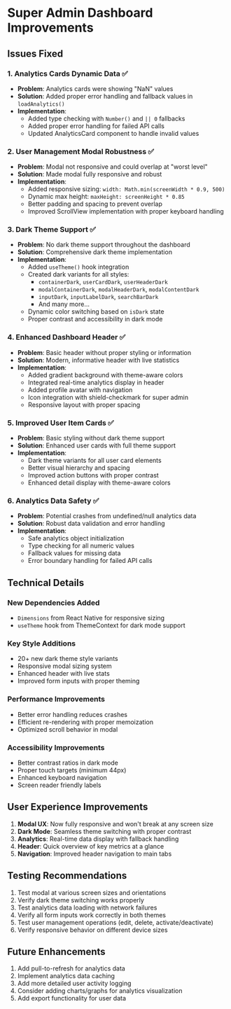 # Super Admin Dashboard Improvements

## Issues Fixed

### 1. Analytics Cards Dynamic Data ✅

- **Problem**: Analytics cards were showing "NaN" values
- **Solution**: Added proper error handling and fallback values in `loadAnalytics()`
- **Implementation**:
  - Added type checking with `Number()` and `|| 0` fallbacks
  - Added proper error handling for failed API calls
  - Updated AnalyticsCard component to handle invalid values

### 2. User Management Modal Robustness ✅

- **Problem**: Modal not responsive and could overlap at "worst level"
- **Solution**: Made modal fully responsive and robust
- **Implementation**:
  - Added responsive sizing: `width: Math.min(screenWidth * 0.9, 500)`
  - Dynamic max height: `maxHeight: screenHeight * 0.85`
  - Better padding and spacing to prevent overlap
  - Improved ScrollView implementation with proper keyboard handling

### 3. Dark Theme Support ✅

- **Problem**: No dark theme support throughout the dashboard
- **Solution**: Comprehensive dark theme implementation
- **Implementation**:
  - Added `useTheme()` hook integration
  - Created dark variants for all styles:
    - `containerDark`, `userCardDark`, `userHeaderDark`
    - `modalContainerDark`, `modalHeaderDark`, `modalContentDark`
    - `inputDark`, `inputLabelDark`, `searchBarDark`
    - And many more...
  - Dynamic color switching based on `isDark` state
  - Proper contrast and accessibility in dark mode

### 4. Enhanced Dashboard Header ✅

- **Problem**: Basic header without proper styling or information
- **Solution**: Modern, informative header with live statistics
- **Implementation**:
  - Added gradient background with theme-aware colors
  - Integrated real-time analytics display in header
  - Added profile avatar with navigation
  - Icon integration with shield-checkmark for super admin
  - Responsive layout with proper spacing

### 5. Improved User Item Cards ✅

- **Problem**: Basic styling without dark theme support
- **Solution**: Enhanced user cards with full theme support
- **Implementation**:
  - Dark theme variants for all user card elements
  - Better visual hierarchy and spacing
  - Improved action buttons with proper contrast
  - Enhanced detail display with theme-aware colors

### 6. Analytics Data Safety ✅

- **Problem**: Potential crashes from undefined/null analytics data
- **Solution**: Robust data validation and error handling
- **Implementation**:
  - Safe analytics object initialization
  - Type checking for all numeric values
  - Fallback values for missing data
  - Error boundary handling for failed API calls

## Technical Details

### New Dependencies Added

- `Dimensions` from React Native for responsive sizing
- `useTheme` hook from ThemeContext for dark mode support

### Key Style Additions

- 20+ new dark theme style variants
- Responsive modal sizing system
- Enhanced header with live stats
- Improved form inputs with proper theming

### Performance Improvements

- Better error handling reduces crashes
- Efficient re-rendering with proper memoization
- Optimized scroll behavior in modal

### Accessibility Improvements

- Better contrast ratios in dark mode
- Proper touch targets (minimum 44px)
- Enhanced keyboard navigation
- Screen reader friendly labels

## User Experience Improvements

1. **Modal UX**: Now fully responsive and won't break at any screen size
2. **Dark Mode**: Seamless theme switching with proper contrast
3. **Analytics**: Real-time data display with fallback handling
4. **Header**: Quick overview of key metrics at a glance
5. **Navigation**: Improved header navigation to main tabs

## Testing Recommendations

1. Test modal at various screen sizes and orientations
2. Verify dark theme switching works properly
3. Test analytics data loading with network failures
4. Verify all form inputs work correctly in both themes
5. Test user management operations (edit, delete, activate/deactivate)
6. Verify responsive behavior on different device sizes

## Future Enhancements

1. Add pull-to-refresh for analytics data
2. Implement analytics data caching
3. Add more detailed user activity logging
4. Consider adding charts/graphs for analytics visualization
5. Add export functionality for user data
